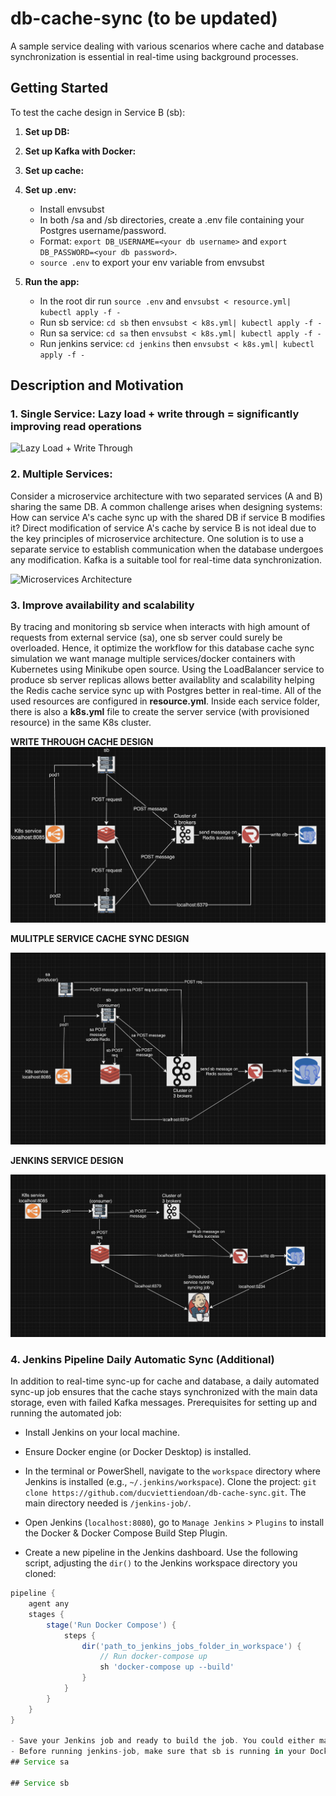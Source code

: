 # db-cache-sync (to be updated)

A sample service dealing with various scenarios where cache and database synchronization is essential in real-time using background processes.

## Getting Started

To test the cache design in Service B (sb):

1. **Set up DB:**
   
2. **Set up Kafka with Docker:**
   
3. **Set up cache:**
   
4. **Set up .env:**
    - Install envsubst
    - In both /sa and /sb directories, create a .env file containing your Postgres username/password.
    - Format: `export DB_USERNAME=<your db username>` and `export DB_PASSWORD=<your db password>`.
    - `source .env` to export your env variable from envsubst

5. **Run the app:**
    - In the root dir run `source .env` and `envsubst < resource.yml| kubectl apply -f -`
    - Run sb service: `cd sb` then `envsubst < k8s.yml| kubectl apply -f -`
    - Run sa service: `cd sa` then `envsubst < k8s.yml| kubectl apply -f -`
    - Run jenkins service: `cd jenkins` then `envsubst < k8s.yml| kubectl apply -f -`

## Description and Motivation

### 1. Single Service: Lazy load + write through = significantly improving read operations

![Lazy Load + Write Through](url_to_image1)

### 2. Multiple Services: 

Consider a microservice architecture with two separated services (A and B) sharing the same DB. A common challenge arises when designing systems: How can service A's cache sync up with the shared DB if service B modifies it? Direct modification of service A's cache by service B is not ideal due to the key principles of microservice architecture. One solution is to use a separate service to establish communication when the database undergoes any modification. Kafka is a suitable tool for real-time data synchronization.

![Microservices Architecture](url_to_image2)

### 3. Improve availability and scalability
By tracing and monitoring sb service when interacts with high amount of requests from external service (sa), one sb server could surely be overloaded. Hence, it optimize the workflow for this database cache sync simulation we want manage multiple services/docker containers with Kubernetes using Minikube open source. Using the LoadBalancer service to produce sb server replicas allows better availablity and scalability helping the Redis cache service sync up with Postgres better in real-time. All of the used resources are configured in **resource.yml**. Inside each service folder, there is also a **k8s.yml** file to create the server service (with provisioned resource) in the same K8s cluster. 

**WRITE THROUGH CACHE DESIGN**
![Write Through cache design](/images/wt.png)

**MULITPLE SERVICE CACHE SYNC DESIGN**

![Multiple service design](/images/multi-serv.png)

**JENKINS SERVICE DESIGN**

![Jenkins scheduled syncing job](/images/jenkins.png)

### 4. Jenkins Pipeline Daily Automatic Sync (Additional)

In addition to real-time sync-up for cache and database, a daily automated sync-up job ensures that the cache stays synchronized with the main data storage, even with failed Kafka messages. Prerequisites for setting up and running the automated job:

- Install Jenkins on your local machine.
- Ensure Docker engine (or Docker Desktop) is installed.
- In the terminal or PowerShell, navigate to the `workspace` directory where Jenkins is installed (e.g., `~/.jenkins/workspace`). Clone the project: `git clone https://github.com/ducviettiendoan/db-cache-sync.git`. The main directory needed is `/jenkins-job/`.

- Open Jenkins (`localhost:8080`), go to `Manage Jenkins` > `Plugins` to install the Docker & Docker Compose Build Step Plugin.

- Create a new pipeline in the Jenkins dashboard. Use the following script, adjusting the `dir()` to the Jenkins workspace directory you cloned:

```Groovy
pipeline {
    agent any
    stages {
        stage('Run Docker Compose') {
            steps {
                dir('path_to_jenkins_jobs_folder_in_workspace') {
                    // Run docker-compose up
                    sh 'docker-compose up --build'
                }
            }
        }
    }
}

- Save your Jenkins job and ready to build the job. You could either manually run the job or set up the job to run periodically (For example in build periodically section, `H H * * *` should run the job everyday at a random time. Refer to this docs for more information: https://www.cloudbees.com/blog/how-to-schedule-a-jenkins-job). 
- Before running jenkins-job, make sure that sb is running in your Docker. You can build the Jenkins job now.
## Service sa

## Service sb

